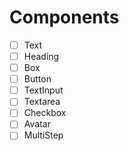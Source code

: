 # Components

- [ ] Text
- [ ] Heading
- [ ] Box
- [ ] Button
- [ ] TextInput
- [ ] Textarea
- [ ] Checkbox
- [ ] Avatar
- [ ] MultiStep